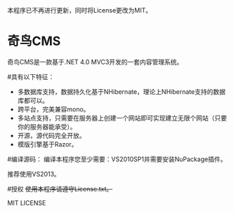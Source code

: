 本程序已不再进行更新，同时将License更改为MIT。

# 奇鸟CMS
奇鸟CMS是一款基于.NET 4.0 MVC3开发的一套内容管理系统。

#具有以下特征：
* 多数据库支持，数据持久化基于NHibernate，理论上NHibernate支持的数据库都可以。
* 跨平台，完美兼容mono。
* 多站点支持，只需要在服务器上创建一个网站即可实现建立无限个网站（只要你的服务器能承受）。
* 开源，源代码完全开放。
* 模版引擎基于Razor。



#编译源码：
编译本程序您至少需要：VS2010SP1并需要安装NuPackage插件。

推荐使用VS2013。

#授权
~~使用本程序请遵守License.txt。~~

MIT LICENSE
